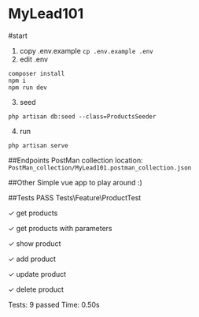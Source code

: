 # MyLead101
#start 
1. copy .env.example ```cp .env.example .env```
2. edit .env 
```shell
composer install
npm i
npm run dev
```
3. seed 
```shell
php artisan db:seed --class=ProductsSeeder
```
4. run
```shell
php artisan serve
```
##Endpoints
PostMan collection location:
```PostMan_collection/MyLead101.postman_collection.json```

##Other
Simple vue app to play around :)

##Tests
PASS  Tests\Feature\ProductTest

✓ get products

✓ get products with parameters

✓ show product

✓ add product

✓ update product

✓ delete product

Tests:  9 passed
Time:   0.50s
